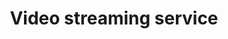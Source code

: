 ---
role: "Mobile Application Developer"
title: "Video streaming service"
description: "Developing a new video player library based on ExoPlayer and integrating DRM"
startDate: "2015-05-01"
endDate: "2015-10-31"
highlightTech: ["java", "android", "dash/widevine"]
tech: ["rest", "json", "git", "jenkins", "rxjava", "drm"]
---